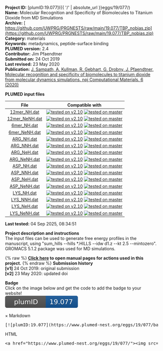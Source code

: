 **Project ID:** [plumID:19.077]({{ '/' | absolute_url }}eggs/19/077/)  
**Name:**  Molecular Recognition and Specificity of Biomolecules to Titanium Dioxide from MD Simulations  
**Archive:** [ https://github.com/UWPRG/PRGNESTS/raw/main/19.077/TBP_nobias.zip](https://github.com/UWPRG/PRGNESTS/raw/main/19.077/TBP_nobias.zip)  
**Category:**  materials  
**Keywords:**  metadynamics, peptide-surface binding  
**PLUMED version:**  2.4  
**Contributor:**  Jim Pfaendtner  
**Submitted on:** 24 Oct 2019  
**Last revised:** 23 May 2020  
**Publication:** [J. Sampath, A. Kullman, R. Gebhart, G. Drobny, J. Pfaendtner, Molecular recognition and specificity of biomolecules to titanium dioxide from molecular dynamics simulations. npj Computational Materials. 6 (2020)](http://dx.doi.org/10.1038/s41524-020-0288-7)  
  
**PLUMED input files**  
  
| File     | Compatible with |  
|:--------:|:--------:|  
| [12mer_NH.dat](./data/12mer_NH.dat.md) |  [![tested on v2.10](https://img.shields.io/badge/v2.10-passing-green.svg)](data/12mer_NH.dat.plumed.stderr) [![tested on master](https://img.shields.io/badge/master-passing-green.svg)](data/12mer_NH.dat.plumed_master.stderr) |  
| [12mer_NeNH.dat](./data/12mer_NeNH.dat.md) |  [![tested on v2.10](https://img.shields.io/badge/v2.10-passing-green.svg)](data/12mer_NeNH.dat.plumed.stderr) [![tested on master](https://img.shields.io/badge/master-passing-green.svg)](data/12mer_NeNH.dat.plumed_master.stderr) |  
| [6mer_NH.dat](./data/6mer_NH.dat.md) |  [![tested on v2.10](https://img.shields.io/badge/v2.10-passing-green.svg)](data/6mer_NH.dat.plumed.stderr) [![tested on master](https://img.shields.io/badge/master-passing-green.svg)](data/6mer_NH.dat.plumed_master.stderr) |  
| [6mer_NeNH.dat](./data/6mer_NeNH.dat.md) |  [![tested on v2.10](https://img.shields.io/badge/v2.10-passing-green.svg)](data/6mer_NeNH.dat.plumed.stderr) [![tested on master](https://img.shields.io/badge/master-passing-green.svg)](data/6mer_NeNH.dat.plumed_master.stderr) |  
| [ARG_NH.dat](./data/ARG_NH.dat.md) |  [![tested on v2.10](https://img.shields.io/badge/v2.10-passing-green.svg)](data/ARG_NH.dat.plumed.stderr) [![tested on master](https://img.shields.io/badge/master-passing-green.svg)](data/ARG_NH.dat.plumed_master.stderr) |  
| [ARG_NNH.dat](./data/ARG_NNH.dat.md) |  [![tested on v2.10](https://img.shields.io/badge/v2.10-passing-green.svg)](data/ARG_NNH.dat.plumed.stderr) [![tested on master](https://img.shields.io/badge/master-passing-green.svg)](data/ARG_NNH.dat.plumed_master.stderr) |  
| [ARG_NeH.dat](./data/ARG_NeH.dat.md) |  [![tested on v2.10](https://img.shields.io/badge/v2.10-passing-green.svg)](data/ARG_NeH.dat.plumed.stderr) [![tested on master](https://img.shields.io/badge/master-passing-green.svg)](data/ARG_NeH.dat.plumed_master.stderr) |  
| [ARG_NeNH.dat](./data/ARG_NeNH.dat.md) |  [![tested on v2.10](https://img.shields.io/badge/v2.10-passing-green.svg)](data/ARG_NeNH.dat.plumed.stderr) [![tested on master](https://img.shields.io/badge/master-passing-green.svg)](data/ARG_NeNH.dat.plumed_master.stderr) |  
| [ASP_NH.dat](./data/ASP_NH.dat.md) |  [![tested on v2.10](https://img.shields.io/badge/v2.10-passing-green.svg)](data/ASP_NH.dat.plumed.stderr) [![tested on master](https://img.shields.io/badge/master-passing-green.svg)](data/ASP_NH.dat.plumed_master.stderr) |  
| [ASP_NNH.dat](./data/ASP_NNH.dat.md) |  [![tested on v2.10](https://img.shields.io/badge/v2.10-passing-green.svg)](data/ASP_NNH.dat.plumed.stderr) [![tested on master](https://img.shields.io/badge/master-passing-green.svg)](data/ASP_NNH.dat.plumed_master.stderr) |  
| [ASP_NeH.dat](./data/ASP_NeH.dat.md) |  [![tested on v2.10](https://img.shields.io/badge/v2.10-passing-green.svg)](data/ASP_NeH.dat.plumed.stderr) [![tested on master](https://img.shields.io/badge/master-passing-green.svg)](data/ASP_NeH.dat.plumed_master.stderr) |  
| [ASP_NeNH.dat](./data/ASP_NeNH.dat.md) |  [![tested on v2.10](https://img.shields.io/badge/v2.10-passing-green.svg)](data/ASP_NeNH.dat.plumed.stderr) [![tested on master](https://img.shields.io/badge/master-passing-green.svg)](data/ASP_NeNH.dat.plumed_master.stderr) |  
| [LYS_NH.dat](./data/LYS_NH.dat.md) |  [![tested on v2.10](https://img.shields.io/badge/v2.10-passing-green.svg)](data/LYS_NH.dat.plumed.stderr) [![tested on master](https://img.shields.io/badge/master-passing-green.svg)](data/LYS_NH.dat.plumed_master.stderr) |  
| [LYS_NNH.dat](./data/LYS_NNH.dat.md) |  [![tested on v2.10](https://img.shields.io/badge/v2.10-passing-green.svg)](data/LYS_NNH.dat.plumed.stderr) [![tested on master](https://img.shields.io/badge/master-passing-green.svg)](data/LYS_NNH.dat.plumed_master.stderr) |  
| [LYS_NeH.dat](./data/LYS_NeH.dat.md) |  [![tested on v2.10](https://img.shields.io/badge/v2.10-passing-green.svg)](data/LYS_NeH.dat.plumed.stderr) [![tested on master](https://img.shields.io/badge/master-passing-green.svg)](data/LYS_NeH.dat.plumed_master.stderr) |  
| [LYS_NeNH.dat](./data/LYS_NeNH.dat.md) |  [![tested on v2.10](https://img.shields.io/badge/v2.10-passing-green.svg)](data/LYS_NeNH.dat.plumed.stderr) [![tested on master](https://img.shields.io/badge/master-passing-green.svg)](data/LYS_NeNH.dat.plumed_master.stderr) |  
  
**Last tested:**  04 Sep 2025, 08:34:51
  
**Project description and instructions**  
The input files can be used to generate free energy profiles in the manuscript, using "sum_hills --hills *.HILLS --idw d1.z --kt 2.5 --mintozero". GROMACS 5.1.2 package was used for MD simulations.

  
{% raw %}
<b><a href="https://www.plumed.org/doc-master/user-doc/html/actionlist/?actions=COM,GYRATION,METAD,PRINT,DISTANCE,MOLINFO,ENERGY,UPPER_WALLS" target="_blank">Click here</a> to open manual pages for actions used in this project.</b>
{% endraw %}
**Submission history**  
**[v1]** 24 Oct 2019: original submission  
**[v2]** 23 May 2020: updated doi  
  
**Badge**  
Click on the image below and get the code to add the badge to your website!  
<img src="./badge.svg" alt="plumeDnest:19.077" id="myBtn" class="badge">
<div id="myModal" class="modal">
  <div class="modal-content">
    <span class="close">&times;</span>
    Markdown<pre>[![plumID:19.077](https://www.plumed-nest.org/eggs/19/077/badge.svg)](https://www.plumed-nest.org/eggs/19/077/)</pre>
    HTML<pre>&lt;a href="https://www.plumed-nest.org/eggs/19/077/"&gt;&lt;img src="https://www.plumed-nest.org/eggs/19/077/badge.svg" alt="plumID:19.077"&gt;&lt;/a&gt;</pre>
  </div>
</div>

